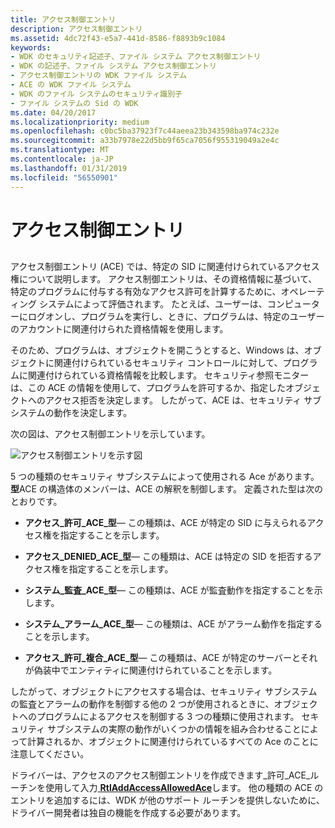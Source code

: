 ```yaml
---
title: アクセス制御エントリ
description: アクセス制御エントリ
ms.assetid: 4dc72f43-e5a7-441d-8586-f8893b9c1084
keywords:
- WDK のセキュリティ記述子、ファイル システム アクセス制御エントリ
- WDK の記述子、ファイル システム アクセス制御エントリ
- アクセス制御エントリの WDK ファイル システム
- ACE の WDK ファイル システム
- WDK のファイル システムのセキュリティ識別子
- ファイル システムの Sid の WDK
ms.date: 04/20/2017
ms.localizationpriority: medium
ms.openlocfilehash: c0bc5ba37923f7c44aeea23b343598ba974c232e
ms.sourcegitcommit: a33b7978e22d5bb9f65ca7056f955319049a2e4c
ms.translationtype: MT
ms.contentlocale: ja-JP
ms.lasthandoff: 01/31/2019
ms.locfileid: "56550901"
---
```

# <a name="access-control-entry"></a>アクセス制御エントリ


## <span id="ddk_access_control_entry_if"></span><span id="DDK_ACCESS_CONTROL_ENTRY_IF"></span>


アクセス制御エントリ (ACE) では、特定の SID に関連付けられているアクセス権について説明します。 アクセス制御エントリは、その資格情報に基づいて、特定のプログラムに付与する有効なアクセス許可を計算するために、オペレーティング システムによって評価されます。 たとえば、ユーザーは、コンピューターにログオンし、プログラムを実行し、ときに、プログラムは、特定のユーザーのアカウントに関連付けられた資格情報を使用します。

そのため、プログラムは、オブジェクトを開こうとすると、Windows は、オブジェクトに関連付けられているセキュリティ コントロールに対して、プログラムに関連付けられている資格情報を比較します。 セキュリティ参照モニターは、この ACE の情報を使用して、プログラムを許可するか、指定したオブジェクトへのアクセス拒否を決定します。 したがって、ACE は、セキュリティ サブシステムの動作を決定します。

次の図は、アクセス制御エントリを示しています。

![アクセス制御エントリを示す図](images/fssecurity-04.png)

5 つの種類のセキュリティ サブシステムによって使用される Ace があります。 **型**ACE の構造体のメンバーは、ACE の解釈を制御します。 定義された型は次のとおりです。

-   **アクセス\_許可\_ACE\_型**— この種類は、ACE が特定の SID に与えられるアクセス権を指定することを示します。

-   **アクセス\_DENIED\_ACE\_型**— この種類は、ACE は特定の SID を拒否するアクセス権を指定することを示します。

-   **システム\_監査\_ACE\_型**— この種類は、ACE が監査動作を指定することを示します。

-   **システム\_アラーム\_ACE\_型**— この種類は、ACE がアラーム動作を指定することを示します。

-   **アクセス\_許可\_複合\_ACE\_型**— この種類は、ACE が特定のサーバーとそれが偽装中でエンティティに関連付けられていることを示します。

したがって、オブジェクトにアクセスする場合は、セキュリティ サブシステムの監査とアラームの動作を制御する他の 2 つが使用されるときに、オブジェクトへのプログラムによるアクセスを制御する 3 つの種類に使用されます。 セキュリティ サブシステムの実際の動作がいくつかの情報を組み合わせることによって計算されるか、オブジェクトに関連付けられているすべての Ace のことに注意してください。

ドライバーは、アクセスのアクセス制御エントリを作成できます\_許可\_ACE\_ルーチンを使用して入力[ **RtlAddAccessAllowedAce**](https://msdn.microsoft.com/library/windows/hardware/ff552092)します。 他の種類の ACE のエントリを追加するには、WDK が他のサポート ルーチンを提供しないために、ドライバー開発者は独自の機能を作成する必要があります。

 

 




